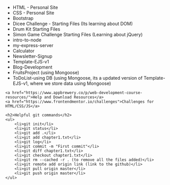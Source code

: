 <!DOCTYPE html>
<html lang="en">
<head>
    <meta charset="UTF-8">
    <meta name="viewport" content="width=device-width, initial-scale=1.0">
    <title>Document</title>
</head>
<body>
    <ul>
        <li>HTML - Personal Site </li>
        <li>CSS - Personal Site</li>
        <li>Bootstrap</li>
        <li>Dicee Challenge - Starting Files (Its learning about DOM)</li>
        <li>Drum Kit Starting Files</li>
        <li>Simon Game Challenge Starting Files (Learning about jQuery)</li>
        <li>intro-to-node</li>
        <li>my-express-server</li>
        <li>Calculator</li>
        <li>Newsletter-Signup</li>
        <li>Template-EJS-v1</li>
        <li>Blog-Development</li>
        <li>FruitsProject (using Mongoose)</li>
        <li>ToDoList-using DB (using Mongoose, its a updated version of Template-EJS-v1, where we store data using Mongoose)</li>
    </ul>

    <a href="https://www.appbrewery.co/p/web-development-course-resources/">Help and Download Resources</a>
    <a href="https://www.frontendmentor.io/challenges">Challenges for HTML/CSS/JS</a>

    <h2>Helpful git commands</h2>
    <ul>
        <li>git init</li>
        <li>git status</li>
        <li>git add .</li>
        <li>git add chapter1.txt</li>
        <li>git log</li>
        <li>git commit -m "First commit"</li>
        <li>git diff chapter1.txt</li>
        <li>git checkout chapter1.txt</li>
        <li>git rm --cached -r . (to remove all the files added)</li>
        <li>git remote add origin link (link to the github)</li>
        <li>git pull origin master</li>
        <li>git push origin master</li>
    </ul>

</body>
</html>